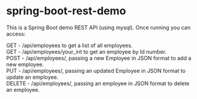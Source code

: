 # spring-boot-rest-demo

This is a Spring Boot demo REST API (using mysql). Once running you can access:  
  
  GET - /api/employees to get a list of all employees.   
  GET - /api/employees/your_int to get an employee by Id number.   
  POST - /api/employees/, passing a new Employee in JSON format to add a new employee.   
  PUT - /api/employees/, passing an updated Employee in JSON format to update an employee.    
  DELETE - /api/employees/, passing an employee in JSON format to delete an employee.    
